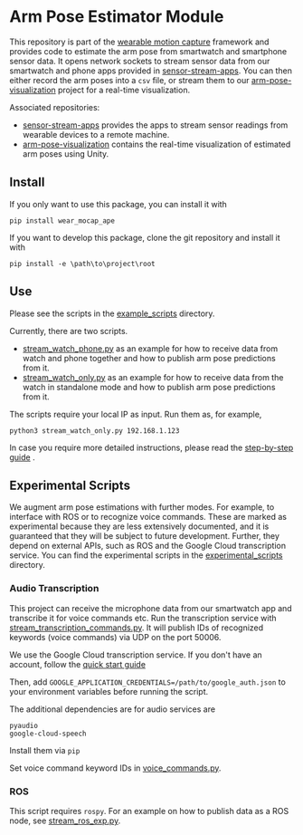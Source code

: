 # Arm Pose Estimator Module

This repository is part of the [wearable motion capture](https://github.com/wearable-motion-capture) framework and 
provides code to estimate the arm pose from smartwatch and smartphone sensor data. It opens network sockets to stream 
sensor data from our smartwatch and phone apps provided in [sensor-stream-apps](https://github.com/wearable-motion-capture/sensor-stream-apps).
You can then either record the arm poses into a `csv` file, or stream them to our [arm-pose-visualization](https://github.com/wearable-motion-capture/arm-pose-visualization) 
project for a real-time visualization.

Associated repositories:

* [sensor-stream-apps](https://github.com/wearable-motion-capture/sensor-stream-apps) provides the apps to stream sensor
  readings from wearable devices to a remote machine.
* [arm-pose-visualization](https://github.com/wearable-motion-capture/arm-pose-visualization) contains the real-time
  visualization of estimated arm poses using Unity.

## Install

If you only want to use this package, you can install it with 
```
pip install wear_mocap_ape
```

If you want to develop this package, clone the git repository and install it
with 
```
pip install -e \path\to\project\root
```

## Use

Please see the scripts in
the [example_scripts](https://github.com/wearable-motion-capture/arm-pose-estimation/blob/main/example_scripts)
directory.

Currently, there are two scripts.

* [stream_watch_phone.py](https://github.com/wearable-motion-capture/arm-pose-estimation/blob/main/example_scripts/stream_watch_phone.py)
  as an example for how to receive data from watch and phone together and how to publish arm pose predictions from it.
* [stream_watch_only.py](https://github.com/wearable-motion-capture/arm-pose-estimation/blob/main/example_scripts/stream_watch_only.py)
  as an example for how to receive data from the watch in standalone mode and how to publish arm pose predictions from
  it.

The scripts require your local IP as input. Run them as, for example, 
```
python3 stream_watch_only.py 192.168.1.123
```

In case you require more detailed instructions, please read
the [step-by-step guide](https://docs.google.com/document/d/1ayMBF9kDCB9rlcrqR0sPumJhIVJgOF-SENTdoE4a6DI/edit?usp=sharing)
.

## Experimental Scripts

We augment arm pose estimations with further modes. For example, to interface with ROS or to recognize voice commands.
These are marked as experimental because they are less extensively documented, and it is guaranteed that they will be
subject to future development. Further, they depend on external APIs, such as ROS and the Google Cloud transcription
service.
You can find the experimental scripts in the
[experimental_scripts](https://github.com/wearable-motion-capture/arm-pose-estimation/blob/main/experimental_scripts)
directory.

### Audio Transcription

This project can receive the microphone data from our smartwatch app and transcribe it for voice commands etc.
Run the transcription service
with [stream_transcription_commands.py](https://github.com/wearable-motion-capture/arm-pose-estimation/blob/main/experimental_scripts/stream_transcription_commands.py).
It will publish IDs of recognized keywords (voice commands) via UDP on the port 50006.

We use the Google Cloud transcription service. If you don't have an account, follow
the [quick start guide](https://cloud.google.com/speech-to-text/docs/before-you-begin?hl=en#setting_up_your_google_cloud_platform_project)

Then, add `GOOGLE_APPLICATION_CREDENTIALS=/path/to/google_auth.json` to your environment variables before running the
script.

The additional dependencies are for audio services are

```
pyaudio
google-cloud-speech
```

Install them via `pip`

Set voice command keyword IDs
in [voice_commands.py](https://github.com/wearable-motion-capture/arm-pose-estimation/blob/main/src/wear_mocap_ape/utility/voice_commands.py).

### ROS

This script requires `rospy`. For an example on how to publish data as a ROS node, see
[stream_ros_exp.py](https://github.com/wearable-motion-capture/arm-pose-estimation/blob/main/experimental_scripts/stream_ros_exp.py).
